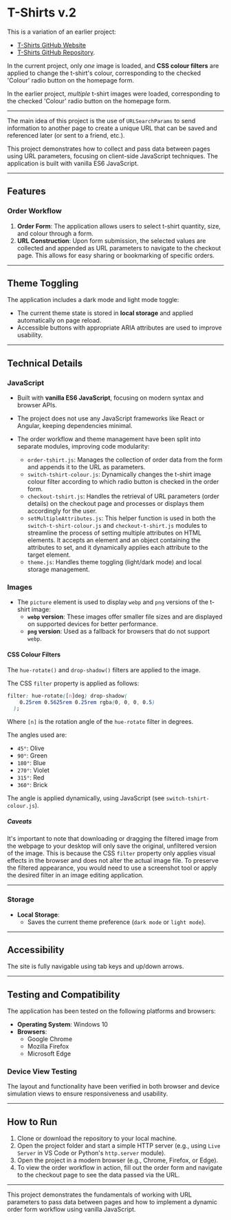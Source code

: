 # T-Shirts v.2

This is a variation of an earlier project:

- [T-Shirts GitHub Website](https://chrisnajman.github.io/tshirts/)
- [T-Shirts GitHub Repository](https://github.com/chrisnajman/tshirts).

In the current project, only _one_ image is loaded, and **CSS colour filters** are applied to change the t-shirt's colour, corresponding to the checked 'Colour' radio button on the homepage form.

In the earlier project, _multiple_ t-shirt images were loaded, corresponding to the checked 'Colour' radio button on the homepage form.

---

The main idea of this project is the use of `URLSearchParams` to send information to another page to create a unique URL that can be saved and referenced later (or sent to a friend, etc.).

This project demonstrates how to collect and pass data between pages using URL parameters, focusing on client-side JavaScript techniques. The application is built with vanilla ES6 JavaScript.

---

## Features

### Order Workflow

1. **Order Form**: The application allows users to select t-shirt quantity, size, and colour through a form.
2. **URL Construction**: Upon form submission, the selected values are collected and appended as URL parameters to navigate to the checkout page. This allows for easy sharing or bookmarking of specific orders.

---

## Theme Toggling

The application includes a dark mode and light mode toggle:

- The current theme state is stored in **local storage** and applied automatically on page reload.
- Accessible buttons with appropriate ARIA attributes are used to improve usability.

---

## Technical Details

### JavaScript

- Built with **vanilla ES6 JavaScript**, focusing on modern syntax and browser APIs.
- The project does not use any JavaScript frameworks like React or Angular, keeping dependencies minimal.
- The order workflow and theme management have been split into separate modules, improving code modularity:

  - `order-tshirt.js`: Manages the collection of order data from the form and appends it to the URL as parameters.
  - `switch-tshirt-colour.js`: Dynamically changes the t-shirt image colour filter according to which radio button is checked in the order form.
  - `checkout-tshirt.js`: Handles the retrieval of URL parameters (order details) on the checkout page and processes or displays them accordingly for the user.
  - `setMultipleAttributes.js`: This helper function is used in both the `switch-t-shirt-colour.js` and `checkout-t-shirt.js` modules to streamline the process of setting multiple attributes on HTML elements. It accepts an element and an object containing the attributes to set, and it dynamically applies each attribute to the target element.
  - `theme.js`: Handles theme toggling (light/dark mode) and local storage management.

### Images

- The `picture` element is used to display `webp` and `png` versions of the t-shirt image:
  - **`webp` version**: These images offer smaller file sizes and are displayed on supported devices for better performance.
  - **`png` version**: Used as a fallback for browsers that do not support `webp`.

#### CSS Colour Filters

The `hue-rotate()` and `drop-shadow()` filters are applied to the image.

The CSS `filter` property is applied as follows:

```css
filter: hue-rotate([n]deg) drop-shadow(
    0.25rem 0.5625rem 0.25rem rgba(0, 0, 0, 0.5)
  );
```

Where `[n]` is the rotation angle of the `hue-rotate` filter in degrees.

The angles used are:

- `45°`: Olive
- `90°`: Green
- `180°`: Blue
- `270°`: Violet
- `315°`: Red
- `360°`: Brick

The angle is applied dynamically, using JavaScript (see `switch-tshirt-colour.js`).

##### Caveats

It's important to note that downloading or dragging the filtered image from the webpage to your desktop will only save the original, unfiltered version of the image. This is because the CSS `filter` property only applies visual effects in the browser and does not alter the actual image file. To preserve the filtered appearance, you would need to use a screenshot tool or apply the desired filter in an image editing application.

---

### Storage

- **Local Storage**:
  - Saves the current theme preference (`dark mode` or `light mode`).

---

## Accessibility

The site is fully navigable using tab keys and up/down arrows.

---

## Testing and Compatibility

The application has been tested on the following platforms and browsers:

- **Operating System**: Windows 10
- **Browsers**:
  - Google Chrome
  - Mozilla Firefox
  - Microsoft Edge

### Device View Testing

The layout and functionality have been verified in both browser and device simulation views to ensure responsiveness and usability.

---

## How to Run

1. Clone or download the repository to your local machine.
2. Open the project folder and start a simple HTTP server (e.g., using `Live Server` in VS Code or Python's `http.server` module).
3. Open the project in a modern browser (e.g., Chrome, Firefox, or Edge).
4. To view the order workflow in action, fill out the order form and navigate to the checkout page to see the data passed via the URL.

---

This project demonstrates the fundamentals of working with URL parameters to pass data between pages and how to implement a dynamic order form workflow using vanilla JavaScript.
